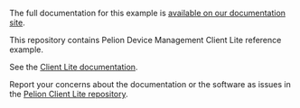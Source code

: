The full documentation for this example is [available on our documentation site](https://www.pelion.com/docs/pelion-client-lite/latest/developer-guide/index.html).

This repository contains Pelion Device Management Client Lite reference example.

See the [Client Lite documentation](https://www.pelion.com/docs/pelion-client-lite/latest/introduction/index.html).

Report your concerns about the documentation or the software as issues in the [Pelion Client Lite repository](https://github.com/ARMmbed/pelion-client-lite-example/issues).

